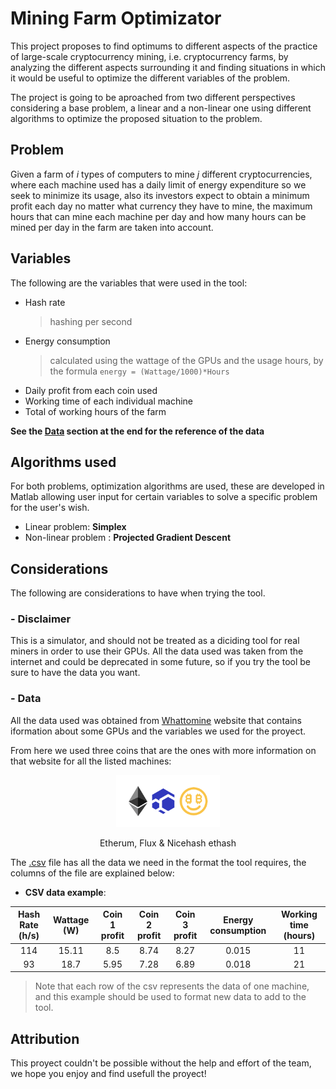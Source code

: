 # Mining Farm Optimizator

This project proposes to find optimums to different aspects of the practice of large-scale cryptocurrency mining, i.e. cryptocurrency farms, by analyzing the different aspects surrounding it and finding situations in which it would be useful to optimize the different variables of the problem.

The project is going to be aproached from two different perspectives considering a base problem, a linear and a non-linear one using different algorithms to optimize the proposed situation to the problem.


## Problem

Given a farm of _i_ types of computers to mine _j_ different cryptocurrencies, where each machine used has a daily limit of energy expenditure so we seek to minimize its usage, also its investors expect to obtain a minimum profit each day no matter what currency they have to mine, the maximum hours that can mine each machine per day and how many hours can be mined per day in the farm are taken into account.

## Variables

The following are the variables that were used in the tool:

* Hash rate 
  >hashing per second
* Energy consumption 
  >calculated using the wattage of the GPUs and the usage hours, by the formula `energy = (Wattage/1000)*Hours`
* Daily profit from each coin used
* Working time of each individual machine
* Total of working hours of the farm

**See the [Data](https://github.com/Feligx/miningfarm-optimizator#data) section at the end for the reference of the data**

## Algorithms used

For both problems, optimization algorithms are used, these are developed in Matlab allowing user input for certain variables to solve a specific problem for the user's wish.

*  Linear problem: **Simplex**
*  Non-linear problem : **Projected Gradient Descent**


## Considerations

The following are considerations to have when trying the tool.


### - Disclaimer

This is a simulator, and should not be treated as a diciding tool for real miners in order to use their GPUs.
All the data used was taken from the internet and could be deprecated in some future, so if you try the tool be sure to have the data you want.

### - Data

All the data used was obtained from [Whattomine](https://whattomine.com/gpus?nvidia=true&amd=true&filter=all) website that contains iformation about some GPUs and the variables we used for the proyect.

From here we used three coins that are the ones with more information on that website for all the listed machines:

<p align="center" width="100%">
    <img width="33%" src="https://raw.githubusercontent.com/Feligx/miningfarm-optimizator/main/coins_small.png">
</p>
<p align="center" width="100%">
  Etherum, Flux & Nicehash ethash
</p>

The [.csv](https://github.com/Feligx/miningfarm-optimizator/blob/main/crypto-data-vals.csv) file has all the data we need in the format the tool requires, the columns of the file are explained below:

* **CSV data example**:

| **Hash Rate (h/s)**  | **Wattage (W)** | **Coin 1 profit** | **Coin 2 profit** | **Coin 3 profit** | **Energy consumption** | **Working time (hours)** |
| :-------------: | :-------------: | :-------------: | :-------------: |  :-------------: | :-------------: | :-------------: |
| 114  | 15.11  | 8.5 | 8.74 | 8.27 | 0.015 | 11 |
| 93  | 18.7  | 5.95 | 7.28 | 6.89 | 0.018 | 21 |

> Note that each row of the csv represents the data of one machine, and this example should be used to format new data to add to the tool.

## Attribution

This proyect couldn't be possible without the help and effort of the team, we hope you enjoy and find usefull the proyect!

